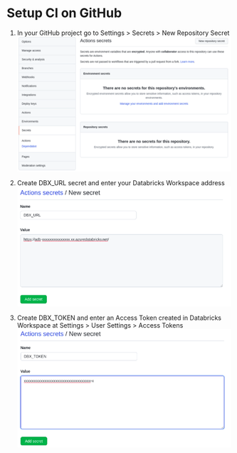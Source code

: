 # Setup CI on GitHub

1. In your GitHub project go to Settings > Secrets > New Repository Secret
![](images/pipeline-secrets01.png)

2. Create DBX_URL secret and enter your Databricks Workspace address
![](images/pipeline-secrets02.png)

3. Create DBX_TOKEN and enter an Access Token created in Databricks Workspace at Settings > User Settings > Access Tokens
![](images/pipeline-secrets03.png)
